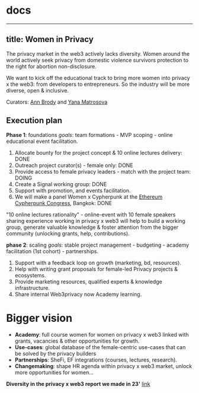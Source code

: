 # docs
---
title: Women in Privacy
---

The privacy market in the web3 actively lacks diversity. Women around the world actively seek privacy from domestic violence survivors protection to the right for abortion non-disclosure.

We want to kick off the educational track to bring more women into privacy x the web3: from developers to entrepreneurs. So the industry will be more diverse, open & inclusive. 

Curators: [Ann Brody](https://x.com/annbrody7) and  [Yana Matrosova ](https://x.com/yana_tnfl)

## Execution plan

**Phase 1**: foundations
_goals_: team formations - MVP scoping - online educational event facilitation.

1. Allocate bounty for the project concept & 10 online lectures delivery: DONE
2. Outreach project curator(s) - female only: DONE
3. Provide access to female privacy leaders - match with the project team: DOING
4. Create a Signal working group: DONE
5. Support with promotion, and events facilitation.
6. We will make a panel Women x Cypherpunk at the [Ethereum Cypherpunk Congress](http://congress.web3privacy.info), Bangkok: DONE

"10 online lectures rationality" - online-event with 10 female speakers sharing experience working in privacy x web3 will help to build a working group, generate valuable knowledge & foster attention from the bigger community (unlocking grants, help, contributions).

**phase 2**: scaling
_goals_: stable project management - budgeting - academy facilitation (1st cohort) - partnerships.

1. Support with a feedback loop on growth (marketing, bd, resources).
2. Help with writing grant proposals for female-led Privacy projects & ecosystems.
3. Provide marketing resources, qualified experts & knowledge infrastructure.
4. Share internal Web3privacy now Academy learning.

# Bigger vision
- **Academy**: full course women for women on privacy x web3 linked with grants, vacancies & other opportunities for growth.
- **Use-cases**: global database of the female-centric use-cases that can be solved by the privacy builders
- **Partnerships**: SheFi, EF integrations (courses, lectures, research).
- **Changemaking**: shape HR agenda within privacy x web3 market, unlock more opportunities for women... 

**Diversity in the privacy x web3 report we made in 23'** [link](https://medium.com/@Svyazniy/diversity-in-the-web3-privacy-market-outlook-1a7ccefc872)
